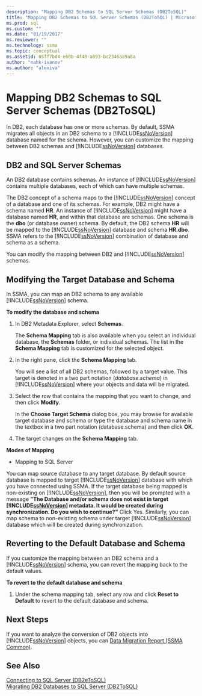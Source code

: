 ```yaml
---
description: "Mapping DB2 Schemas to SQL Server Schemas (DB2ToSQL)"
title: "Mapping DB2 Schemas to SQL Server Schemas (DB2ToSQL) | Microsoft Docs"
ms.prod: sql
ms.custom: ""
ms.date: "01/19/2017"
ms.reviewer: ""
ms.technology: ssma
ms.topic: conceptual
ms.assetid: 05ff7bd4-e60b-4f48-a893-bc2346aa9a8a
author: "nahk-ivanov"
ms.author: "alexiva"
---
```

# Mapping DB2 Schemas to SQL Server Schemas (DB2ToSQL)
In DB2, each database has one or more schemas. By default, SSMA migrates all objects in an DB2 schema to a [!INCLUDE[ssNoVersion](../../includes/ssnoversion-md.md)] database named for the schema. However, you can customize the mapping between DB2 schemas and [!INCLUDE[ssNoVersion](../../includes/ssnoversion-md.md)] databases.  
  
## DB2 and SQL Server Schemas  
An DB2 database contains schemas. An instance of [!INCLUDE[ssNoVersion](../../includes/ssnoversion-md.md)] contains multiple databases, each of which can have multiple schemas.  
  
The DB2 concept of a schema maps to the [!INCLUDE[ssNoVersion](../../includes/ssnoversion-md.md)] concept of a database and one of its schemas. For example, DB2 might have a schema named **HR**. An instance of [!INCLUDE[ssNoVersion](../../includes/ssnoversion-md.md)] might have a database named **HR**, and within that database are schemas. One schema is the **dbo** (or database owner) schema. By default, the DB2 schema **HR** will be mapped to the [!INCLUDE[ssNoVersion](../../includes/ssnoversion-md.md)] database and schema **HR.dbo**. SSMA refers to the [!INCLUDE[ssNoVersion](../../includes/ssnoversion-md.md)] combination of database and schema as a schema.  
  
You can modify the mapping between DB2 and [!INCLUDE[ssNoVersion](../../includes/ssnoversion-md.md)] schemas.  
  
## Modifying the Target Database and Schema  
In SSMA, you can map an DB2 schema to any available [!INCLUDE[ssNoVersion](../../includes/ssnoversion-md.md)] schema.  
  
**To modify the database and schema**  
  
1.  In DB2 Metadata Explorer, select **Schemas**.  
  
    The **Schema Mapping** tab is also available when you select an individual database, the **Schemas** folder, or individual schemas. The list in the **Schema Mapping** tab is customized for the selected object.  
  
2.  In the right pane, click the **Schema Mapping** tab.  
  
    You will see a list of all DB2 schemas, followed by a target value. This target is denoted in a two part notation (*database.schema*) in [!INCLUDE[ssNoVersion](../../includes/ssnoversion-md.md)] where your objects and data will be migrated.  
  
3.  Select the row that contains the mapping that you want to change, and then click **Modify**.  
  
    In the **Choose Target Schema** dialog box, you may browse for available target database and schema or type the database and schema name in the textbox in a two part notation (database.schema) and then click **OK**.  
  
4.  The target changes on the **Schema Mapping** tab.  
  
**Modes of Mapping**  
  
-   Mapping to SQL Server  
  
You can map source database to any target database. By default source database is mapped to target [!INCLUDE[ssNoVersion](../../includes/ssnoversion-md.md)] database with which you have connected using SSMA. If the target database being mapped is non-existing on [!INCLUDE[ssNoVersion](../../includes/ssnoversion-md.md)], then you will be prompted with a message **"The Database and/or schema does not exist in target [!INCLUDE[ssNoVersion](../../includes/ssnoversion-md.md)] metadata. It would be created during synchronization. Do you wish to continue?"** Click Yes. Similarly, you can map schema to non-existing schema under target [!INCLUDE[ssNoVersion](../../includes/ssnoversion-md.md)] database which will be created during synchronization.  
  
## Reverting to the Default Database and Schema  
If you customize the mapping between an DB2 schema and a [!INCLUDE[ssNoVersion](../../includes/ssnoversion-md.md)] schema, you can revert the mapping back to the default values.  
  
**To revert to the default database and schema**  
  
1.  Under the schema mapping tab, select any row and click **Reset to Default** to revert to the default database and schema.  
  
## Next Steps  
If you want to analyze the conversion of DB2 objects into [!INCLUDE[ssNoVersion](../../includes/ssnoversion-md.md)] objects, you can [Data Migration Report (SSMA Common)](https://msdn.microsoft.com/bbfb9d88-5a98-4980-8d19-c5d78bd0d241).  
  
## See Also  
[Connecting to SQL Server &#40;DB2eToSQL&#41;](../../ssma/db2/connecting-to-sql-server-db2etosql.md)  
[Migrating DB2 Databases to SQL Server &#40;DB2ToSQL&#41;](../../ssma/db2/migrating-db2-databases-to-sql-server-db2tosql.md)  
  
